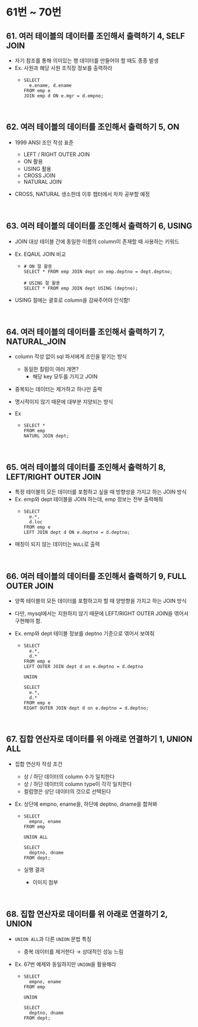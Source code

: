 # 61번 ~ 70번

## 61. 여러 테이블의 데이터를 조인해서 출력하기 4, SELF JOIN

- 자기 참조를 통해 의미있는 행 데이터를 만들어야 할 때도 종종 발생
- Ex. 사원과 해당 사원 조직장 정보를 출력하라
  - ```mysql
    SELECT
      e.ename, d.ename
    FROM emp e
    JOIN emp d ON e.mgr = d.empno;
    ```

<br />

## 62. 여러 테이블의 데이터를 조인해서 출력하기 5, ON

- 1999 ANSI 조인 작성 표준

  - LEFT / RIGHT OUTER JOIN
  - ON 활용
  - USING 활용
  - CROSS JOIN
  - NATURAL JOIN

- CROSS, NATURAL 생소한데 이후 챕터에서 차차 공부할 예정

<br />

## 63. 여러 테이블의 데이터를 조인해서 출력하기 6, USING

- JOIN 대상 테이블 간에 동일한 이름의 column이 존재할 때 사용하는 키워드
- Ex. EQAUL JOIN 비교

  - ```mysql
    # ON 절 활용
    SELECT * FROM emp JOIN dept on emp.deptno = dept.deptno;

    # USING 절 활용
    SELECT * FROM emp JOIN dept USING (deptno);
    ```

- USING 절에는 괄호로 column을 감싸주어야 인식함!

<br />

## 64. 여러 테이블의 데이터를 조인해서 출력하기 7, NATURAL_JOIN

- column 작성 없이 sql 파서에게 조인을 맡기는 방식

  - 동일한 칼럼이 여러 개면?
    - 해당 key 모두를 가지고 JOIN

- 중복되는 데이터는 제거하고 하나만 출력
- 명시적이지 않기 때문에 대부분 지양되는 방식
- Ex
  - ```mysql
    SELECT *
    FROM emp
    NATURL JOIN dept;
    ```

<br />

## 65. 여러 테이블의 데이터를 조인해서 출력하기 8, LEFT/RIGHT OUTER JOIN

- 특정 테이블의 모든 데이터를 포함하고 싶을 때 방향성을 가지고 하는 JOIN 방식
- Ex. emp와 dept 테이블을 JOIN 하는데, emp 정보는 전부 출력해줘
  - ```mysql
    SELECT
      e.*,
      d.loc
    FROM emp e
    LEFT JOIN dept d ON e.deptno = d.deptno;
    ```
- 매칭이 되지 않는 데이터는 `NULL`로 출력

<br />

## 66. 여러 테이블의 데이터를 조인해서 출력하기 9, FULL OUTER JOIN

- 양쪽 테이블의 모든 데이터를 포함하고자 할 때 양방향을 가지고 하는 JOIN 방식
- 다만, mysql에서는 지원하지 않기 때문에 LEFT/RIGHT OUTER JOIN을 엮어서 구현해야 함.
- Ex. emp와 dept 테이블 정보를 deptno 기준으로 엮어서 보여줘

  - ```mysql
    SELECT
      e.*,
      d.*
    FROM emp e
    LEFT OUTER JOIN dept d on e.deptno = d.deptno

    UNION

    SELECT
      e.*,
      d.*
    FROM emp e
    RIGHT OUTER JOIN dept d on e.deptno = d.deptno;
    ```

<br />

## 67. 집합 연산자로 데이터를 위 아래로 연결하기 1, UNION ALL

- 집합 연산자 작성 조건

  - 상 / 하단 데이터의 column 수가 일치한다
  - 상 / 하단 데이터의 column type이 각각 일치한다
  - 컬럼명은 상단 데이터의 것으로 선택된다

- Ex. 상단에 empno, ename을, 하단에 deptno, dname을 합쳐봐

  - ```mysql
    SELECT
      empno, ename
    FROM emp

    UNION ALL

    SELECT
      deptno, dname
    FROM dept;
    ```

  - 실행 결과

    - 이미지 첨부

<br />

## 68. 집합 연산자로 데이터를 위 아래로 연결하기 2, UNION

- `UNION ALL`과 다른 `UNION` 문법 특징
  - 중복 데이터를 제거한다 → 상대적인 성능 느림
- Ex. 67번 예제와 동일하지만 `UNION`을 활용해라

  - ```mysql
    SELECT
      empno, ename
    FROM emp

    UNION

    SELECT
      deptno, dname
    FROM dept;
    ```

<br />

